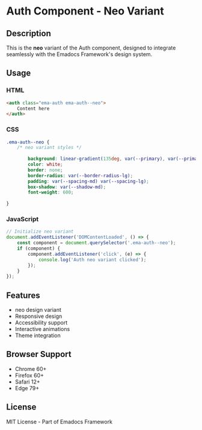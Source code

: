 # Auth Component - Neo Variant

## Description
This is the **neo** variant of the Auth component, designed to integrate seamlessly with the Emadocs Framework's design system.

## Usage

### HTML
```html
<auth class="ema-auth ema-auth--neo">
    Content here
</auth>
```

### CSS
```css
.ema-auth--neo {
    /* neo variant styles */
    
        background: linear-gradient(135deg, var(--primary), var(--primary-dark));
        color: white;
        border: none;
        border-radius: var(--border-radius-lg);
        padding: var(--spacing-md) var(--spacing-lg);
        box-shadow: var(--shadow-md);
        font-weight: 600;
    
}
```

### JavaScript
```javascript
// Initialize neo variant
document.addEventListener('DOMContentLoaded', () => {
    const component = document.querySelector('.ema-auth--neo');
    if (component) {
        component.addEventListener('click', (e) => {
            console.log('Auth neo variant clicked');
        });
    }
});
```

## Features
- neo design variant
- Responsive design
- Accessibility support
- Interactive animations
- Theme integration

## Browser Support
- Chrome 60+
- Firefox 60+
- Safari 12+
- Edge 79+

## License
MIT License - Part of Emadocs Framework
